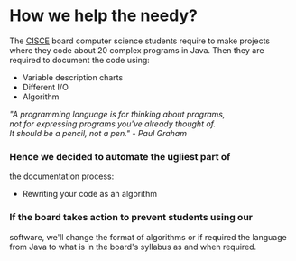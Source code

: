 # How we help the needy?
The [CISCE](https://en.m.wikipedia.org/wiki/Council_for_the_Indian_School_Certificate_Examinations) board computer science students require to 
make projects where they code about 20 complex programs in Java. 
Then they are required to document the code using:
- Variable description charts
- Different I/O
- Algorithm

<em>"A programming language is for thinking about programs,<br>
not for expressing programs you've already thought of.<br>
It should be a pencil, not a pen." - Paul Graham</em>

### Hence we decided to automate the ugliest part of 
the documentation process:
- Rewriting your code as an algorithm

### If the board takes action to prevent students using our 
software, we'll change the format of algorithms or if required 
the language from Java to what is in the board's syllabus as 
and when required.
